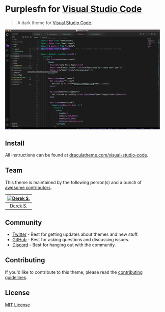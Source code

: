 # Purplesfn for [Visual Studio Code](http://code.visualstudio.com)

> A dark theme for [Visual Studio Code](http://code.visualstudio.com).

![Screenshot](https://github.com/devbewill/purplesfn-vscode-theme/blob/main/screenshot.png)

## Install

All instructions can be found at [draculatheme.com/visual-studio-code](https://draculatheme.com/visual-studio-code).

## Team

This theme is maintained by the following person(s) and a bunch of [awesome contributors](https://github.com/dracula/visual-studio-code/graphs/contributors).

| [![Derek S.](https://avatars3.githubusercontent.com/u/5240018?v=3&s=70)](https://github.com/dsifford) |
| :---------------------------------------------------------------------------------------------------: |
|                                [Derek S.](https://github.com/dsifford)                                |

## Community

- [Twitter](https://twitter.com/draculatheme) - Best for getting updates about themes and new stuff.
- [GitHub](https://github.com/dracula/dracula-theme/discussions) - Best for asking questions and discussing issues.
- [Discord](https://draculatheme.com/discord-invite) - Best for hanging out with the community.

## Contributing

If you'd like to contribute to this theme, please read the [contributing guidelines](./.github/CONTRIBUTING.md).

## License

[MIT License](./LICENSE)

